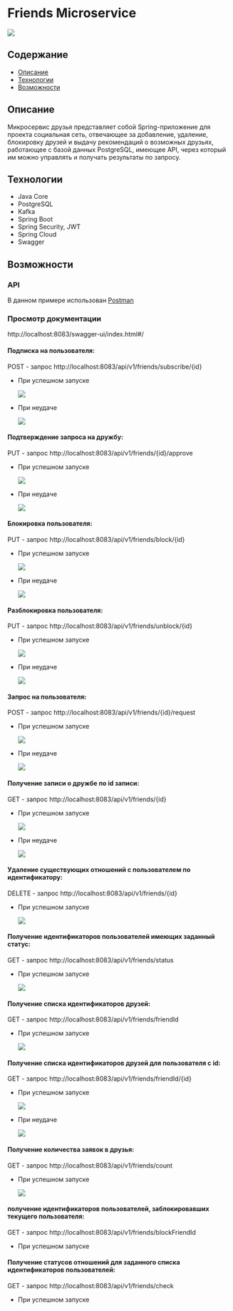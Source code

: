 # Friends Microservice

![](image/1.png)

## Содержание
- [Описание](#Описание)
- [Технологии](#технологии)
- [Возможности](#Возможности)

## Описание 
Микросервис друзья представляет собой Spring-приложение для проекта социальная сеть, отвечающее за добавление, удаление, блокировку друзей и выдачу рекомендаций о возможных друзьях, работающее с базой данных PostgreSQL, имеющее API, через который им можно управлять и получать результаты по запросу.

## Технологии
- Java Core 
- PostgreSQL
- Kafka
- Spring Boot
- Spring Security, JWT
- Spring Cloud
- Swagger

## Возможности

### API
В данном примере использован [Postman](https://www.postman.com/downloads/)

### Просмотр документации
http://localhost:8083/swagger-ui/index.html#/

#### Подписка на пользователя:
POST - запрос http://localhost:8083/api/v1/friends/subscribe/{id}

- При успешном запуске

  ![](image/2.png)


- При неудаче

  ![](image/3.png)


#### Подтверждение запроса на дружбу:
PUT - запрос http://localhost:8083/api/v1/friends/{id}/approve

- При успешном запуске

  ![](image/4.png)


- При неудаче

  ![](image/3.png)

#### Блокировка пользователя:
PUT - запрос http://localhost:8083/api/v1/friends/block/{id}

- При успешном запуске

  ![](image/5.png)


- При неудаче

  ![](image/3.png)


#### Разблокировка пользователя:
PUT - запрос http://localhost:8083/api/v1/friends/unblock/{id}

- При успешном запуске

  ![](image/6.png)


- При неудаче

  ![](image/3.png)

#### Запрос на пользователя:
POST - запрос http://localhost:8083/api/v1/friends/{id}/request

- При успешном запуске

  ![](image/2.png)


- При неудаче

  ![](image/3.png)

#### Получение записи о дружбе по id записи:
GET - запрос http://localhost:8083/api/v1/friends/{id}

- При успешном запуске

  ![](image/7.png)


- При неудаче

  ![](image/3.png)


#### Удаление существующих отношений с пользователем по идентификатору:
DELETE - запрос http://localhost:8083/api/v1/friends/{id}

- При успешном запуске

  ![](image/8.png)

#### Получение идентификаторов пользователей имеющих заданный статус:
GET - запрос http://localhost:8083/api/v1/friends/status

- При успешном запуске

  ![](image/9.png)


#### Получение списка идентификаторов друзей:
GET - запрос http://localhost:8083/api/v1/friends/friendId

- При успешном запуске

  ![](image/10.png)

#### Получение списка идентификаторов друзей для пользователя с id:
GET - запрос http://localhost:8083/api/v1/friends/friendId/{id}

- При успешном запуске

  ![](image/11.png)


- При неудаче

  ![](image/3.png)

#### Получение количества заявок в друзья:
GET - запрос http://localhost:8083/api/v1/friends/count

- При успешном запуске

  ![](image/12.png)

#### получение идентификаторов пользователей, заблокировавших текущего пользователя:
GET - запрос http://localhost:8083/api/v1/friends/blockFriendId

- При успешном запуске


#### Получение статусов отношений для заданного списка идентификаторов пользователей:
GET - запрос http://localhost:8083/api/v1/friends/check

- При успешном запуске
